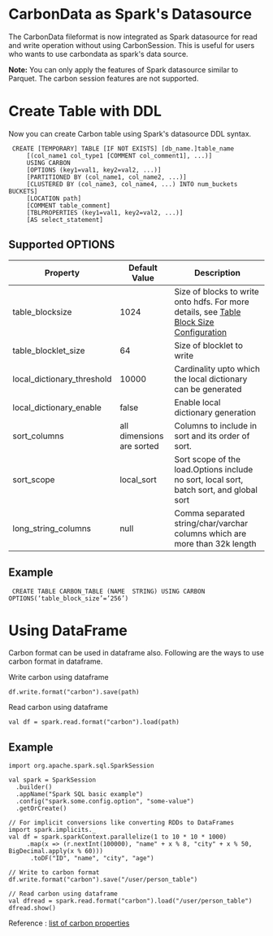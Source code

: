 <!--
    Licensed to the Apache Software Foundation (ASF) under one or more 
    contributor license agreements.  See the NOTICE file distributed with
    this work for additional information regarding copyright ownership. 
    The ASF licenses this file to you under the Apache License, Version 2.0
    (the "License"); you may not use this file except in compliance with 
    the License.  You may obtain a copy of the License at

      http://www.apache.org/licenses/LICENSE-2.0
    
    Unless required by applicable law or agreed to in writing, software 
    distributed under the License is distributed on an "AS IS" BASIS, 
    WITHOUT WARRANTIES OR CONDITIONS OF ANY KIND, either express or implied.
    See the License for the specific language governing permissions and 
    limitations under the License.
-->

# CarbonData as Spark's Datasource

The CarbonData fileformat is now integrated as Spark datasource for read and write operation without using CarbonSession. This is useful for users who wants to use carbondata as spark's data source. 

**Note:** You can only apply the features of Spark datasource similar to Parquet. The carbon session features are not supported.

# Create Table with DDL

Now you can create Carbon table using Spark's datasource DDL syntax.

```
 CREATE [TEMPORARY] TABLE [IF NOT EXISTS] [db_name.]table_name
     [(col_name1 col_type1 [COMMENT col_comment1], ...)]
     USING CARBON
     [OPTIONS (key1=val1, key2=val2, ...)]
     [PARTITIONED BY (col_name1, col_name2, ...)]
     [CLUSTERED BY (col_name3, col_name4, ...) INTO num_buckets BUCKETS]
     [LOCATION path]
     [COMMENT table_comment]
     [TBLPROPERTIES (key1=val1, key2=val2, ...)]
     [AS select_statement]
``` 

## Supported OPTIONS

| Property | Default Value | Description |
|-----------|--------------|------------|
| table_blocksize | 1024 | Size of blocks to write onto hdfs. For  more details, see [Table Block Size Configuration](./ddl-of-carbondata.md#table-block-size-configuration) |
| table_blocklet_size | 64 | Size of blocklet to write |
| local_dictionary_threshold | 10000 | Cardinality upto which the local dictionary can be generated  |
| local_dictionary_enable | false | Enable local dictionary generation |
| sort_columns | all dimensions are sorted | Columns to include in sort and its order of sort. |
| sort_scope | local_sort | Sort scope of the load.Options include no sort, local sort, batch sort, and global sort |
| long_string_columns | null | Comma separated string/char/varchar columns which are more than 32k length |

## Example 

```
 CREATE TABLE CARBON_TABLE (NAME  STRING) USING CARBON OPTIONS(‘table_block_size’=’256’)
```

# Using DataFrame

Carbon format can be used in dataframe also. Following are the ways to use carbon format in dataframe.

Write carbon using dataframe 
```
df.write.format("carbon").save(path)
```

Read carbon using dataframe
```
val df = spark.read.format("carbon").load(path)
```

## Example

```
import org.apache.spark.sql.SparkSession

val spark = SparkSession
  .builder()
  .appName("Spark SQL basic example")
  .config("spark.some.config.option", "some-value")
  .getOrCreate()

// For implicit conversions like converting RDDs to DataFrames
import spark.implicits._
val df = spark.sparkContext.parallelize(1 to 10 * 10 * 1000)
     .map(x => (r.nextInt(100000), "name" + x % 8, "city" + x % 50, BigDecimal.apply(x % 60)))
      .toDF("ID", "name", "city", "age")
      
// Write to carbon format      
df.write.format("carbon").save("/user/person_table")

// Read carbon using dataframe
val dfread = spark.read.format("carbon").load("/user/person_table")
dfread.show()
```

Reference : [list of carbon properties](./configuration-parameters.md)

